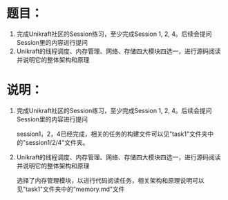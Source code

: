 # 题目：
1. 完成Unikraft社区的Session练习，至少完成Session 1, 2, 4。后续会提问Session里的内容进行提问
2. Unikraft的线程调度、内存管理、网络、存储四大模块四选一，进行源码阅读并说明它的整体架构和原理

# 说明：
1. 完成Unikraft社区的Session练习，至少完成Session 1, 2, 4。后续会提问Session里的内容进行提问
   
   session1，2，4已经完成，相关的任务的构建文件可以见"task1"文件夹中的"session1/2/4"文件夹。


2. Unikraft的线程调度、内存管理、网络、存储四大模块四选一，进行源码阅读并说明它的整体架构和原理

    选择了内存管理模块，以进行代码阅读任务，相关架构和原理说明可以见"task1"文件夹中的“memory.md"文件
